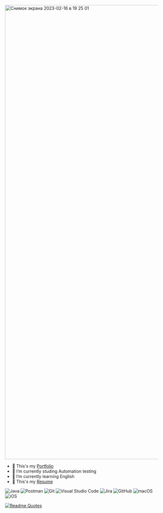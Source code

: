 <img width="1493" alt="Снимок экрана 2023-02-16 в 19 25 01" src="https://user-images.githubusercontent.com/115995612/219426941-39393461-d844-4240-af1b-d709051fd999.png">

- 📁 This's my [Portfolio](https://github.com/oigum/Portfolio)
- 🔭 I’m currently studing Automation testing 
- 🌱 I’m currently learning English 
- 📝 This's my [Resume]([https://drive.google.com/file/d/1I7UZqghUYnyNe78iusQm2ylWXuOSc3va/view?usp=sharing](https://drive.google.com/file/d/1_uD-0aCdAJ0fz_4EJ8lKGk5e7gBMQacA/view?usp=share_link))



![Java](https://img.shields.io/badge/java-%23ED8B00.svg?style=for-the-badge&logo=java&logoColor=white)
![Postman](https://img.shields.io/badge/Postman-FF6C37?style=for-the-badge&logo=postman&logoColor=white)
![Git](https://img.shields.io/badge/git-%23F05033.svg?style=for-the-badge&logo=git&logoColor=white)
![Visual Studio Code](https://img.shields.io/badge/Visual%20Studio%20Code-0078d7.svg?style=for-the-badge&logo=visual-studio-code&logoColor=white)
![Jira](https://img.shields.io/badge/jira-%230A0FFF.svg?style=for-the-badge&logo=jira&logoColor=white)
![GitHub](https://img.shields.io/badge/github-%23121011.svg?style=for-the-badge&logo=github&logoColor=white)
![macOS](https://img.shields.io/badge/mac%20os-000000?style=for-the-badge&logo=macos&logoColor=F0F0F0)
![iOS](https://img.shields.io/badge/iOS-000000?style=for-the-badge&logo=ios&logoColor=white)


[![Readme Quotes](https://quotes-github-readme.vercel.app/api?type=horizontal&theme=light)](https://github.com/piyushsuthar/github-readme-quotes)

